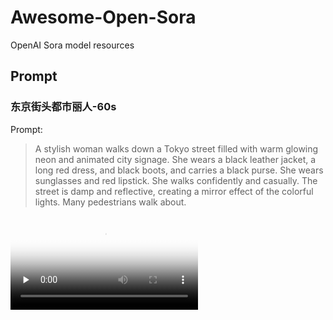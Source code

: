 # Awesome-Open-Sora
OpenAI Sora model resources


## Prompt

### 东京街头都市丽人-60s
Prompt: 

> A stylish woman walks down a Tokyo street filled with warm glowing neon and animated city signage. She wears a black leather jacket, a long red dress, and black boots, and carries a black purse. She wears sunglasses and red lipstick. She walks confidently and casually. The street is damp and reflective, creating a mirror effect of the colorful lights. Many pedestrians walk about.

<video id="video" controls="" preload="none" poster="Tokyo-Walking">
      <source id="mp4" src="https://cdn.openai.com/sora/videos/wolves.mp4" type="video/mp4">
</videos>

## Dogs